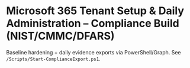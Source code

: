 # Microsoft 365 Tenant Setup & Daily Administration – Compliance Build (NIST/CMMC/DFARS)

Baseline hardening + daily evidence exports via PowerShell/Graph. See `/Scripts/Start-ComplianceExport.ps1`.
